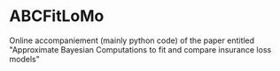 # ABCFitLoMo
Online accompaniement (mainly python code) of the paper entitled "Approximate Bayesian Computations to fit and compare insurance loss models"
